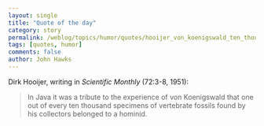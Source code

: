 ```yaml
---
layout: single 
title: "Quote of the day" 
category: story
permalink: /weblog/topics/humor/quotes/hooijer_von_koenigswald_ten_thousand.html
tags: [quotes, humor] 
comments: false 
author: John Hawks 
---
```



<p>
Dirk Hooijer, writing in <i>Scientific Monthly</i> (72:3-8, 1951):
</p>

<blockquote>In Java it was a tribute to the experience of von Koenigswald that one out of every ten thousand specimens of vertebrate fossils found by his collectors belonged to a hominid.</blockquote>

